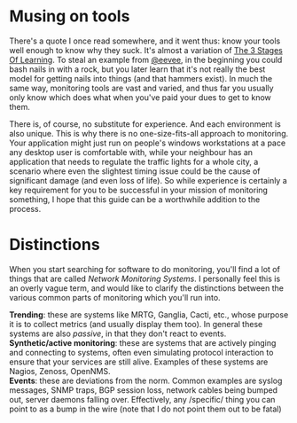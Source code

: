 Musing on tools
===============

There's a quote I once read somewhere, and it went thus: know your tools well enough to know why they suck. It's almost a variation of [The 3 Stages Of Learning](http://c2.com/cgi/wiki?ShuHaRi). To steal an example from [@eevee](https://twitter.com/eevee), in the beginning you could bash nails in with a rock, but you later learn that it's not really the best model for getting nails into things (and that hammers exist). In much the same way, monitoring tools are vast and varied, and thus far you usually only know which does what when you've paid your dues to get to know them.

There is, of course, no substitute for experience. And each environment is also unique. This is why there is no one-size-fits-all approach to monitoring. Your application might just run on people's windows workstations at a pace any desktop user is comfortable with, while your neighbour has an application that needs to regulate the traffic lights for a whole city, a scenario where even the slightest timing issue could be the cause of significant damage (and even loss of life). So while experience is certainly a key requirement for you to be successful in your mission of monitoring something, I hope that this guide can be a worthwhile addition to the process.

Distinctions
============

When you start searching for software to do monitoring, you'll find a lot of things that are called _Network Monitoring Systems_. I personally feel this is an overly vague term, and would like to clarify the distinctions between the various common parts of monitoring which you'll run into.

**Trending**: these are systems like MRTG, Ganglia, Cacti, etc., whose purpose it is to collect metrics (and usually display them too). In general these systems are also _passive_, in that they don't react to events.  
**Synthetic/active monitoring**: these are systems that are actively pinging and connecting to systems, often even simulating protocol interaction to ensure that your services are still alive. Examples of these systems are Nagios, Zenoss, OpenNMS.  
**Events**: these are deviations from the norm. Common examples are syslog messages, SNMP traps, BGP session loss, network cables being bumped out, server daemons falling over. Effectively, any /specific/ thing you can point to as a bump in the wire (note that I do not point them out to be fatal)


